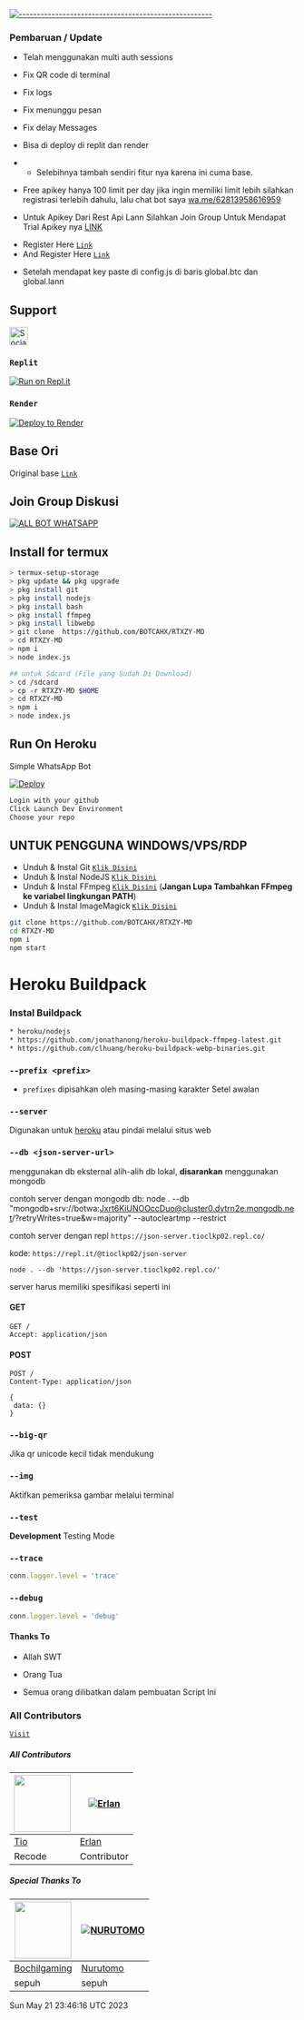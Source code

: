 [![-----------------------------------------------------](https://raw.githubusercontent.com/andreasbm/readme/master/assets/lines/colored.png)](#table-of-contents)



### Pembaruan / Update
- Telah menggunakan multi auth sessions 
- Fix QR code di terminal
- Fix logs 
- Fix menunggu pesan
- Fix delay Messages
- Bisa di deploy di replit dan render
- -  Selebihnya tambah sendiri fitur nya karena ini cuma base.

- Free apikey hanya 100 limit per day jika ingin memiliki limit lebih silahkan registrasi terlebih dahulu, lalu chat bot saya [wa.me/62813958616959](http://wa.me/62813958616959?text=.claimtrial )
- Untuk Apikey Dari Rest Api Lann Silahkan Join Group Untuk Mendapat Trial Apikey nya
[LINK](https://chat.whatsapp.com/InL8Xpf1thN7AK45ZCI060)

+ Register Here [`Link`](https://api.botcahx.live)
+ And Register Here [`Link`](https://api.betabotz.me)

- Setelah mendapat key paste di config.js di baris global.btc dan global.lann

## Support

<a href="https://sociabuzz.com/tioclkp02" target="_blank"><img src="https://img.shields.io/badge/Buy_Me_A_Coffee-FFDD00?style=for-the-badge&logo=buy-me-a-coffee&logoColor=black" height="32px" alt="Sociabuzz"></a>

### `Replit`

[![Run on Repl.it](https://repl.it/badge/github/BOTCAHX/RTXZY-MD)](https://repl.it/github/BOTCAHX/RTXZY-MD) 

  

### `Render`

[![Deploy to Render](https://render.com/images/deploy-to-render-button.svg)](https://dashboard.render.com/blueprint/new?repo=https%3A%2F%2Fgithub.com%2FBOTCAHX%2FRTXZY-MD)



## Base Ori
Original base [`Link`](https://github.com/HelgaIlham/ZukaBet)


## Join Group Diskusi

[![ALL BOT WHATSAPP](https://img.shields.io/badge/WhatsApp%20Group-25D366?style=for-the-badge&logo=whatsapp&logoColor=red)](https://chat.whatsapp.com/Ln2vHjRrRayAbzalRMB56r)

## Install for termux

```bash
> termux-setup-storage
> pkg update && pkg upgrade
> pkg install git
> pkg install nodejs
> pkg install bash
> pkg install ffmpeg
> pkg install libwebp
> git clone  https://github.com/BOTCAHX/RTXZY-MD
> cd RTXZY-MD
> npm i
> node index.js

## untuk Sdcard (File yang Sudah Di Download)
> cd /sdcard
> cp -r RTXZY-MD $HOME
> cd RTXZY-MD
> npm i
> node index.js
```

## Run On Heroku

Simple WhatsApp Bot

[![Deploy](https://www.herokucdn.com/deploy/button.svg)](https://heroku.com/deploy?template=https://github.com/BOTCAHX/RTXZY-MD)

```bash
Login with your github
Click Launch Dev Environment
Choose your repo
```
## UNTUK PENGGUNA WINDOWS/VPS/RDP

* Unduh & Instal Git [`Klik Disini`](https://git-scm.com/downloads)
* Unduh & Instal NodeJS [`Klik Disini`](https://nodejs.org/en/download)
* Unduh & Instal FFmpeg [`Klik Disini`](https://ffmpeg.org/download.html) (**Jangan Lupa Tambahkan FFmpeg ke variabel lingkungan PATH**)
* Unduh & Instal ImageMagick [`Klik Disini`](https://imagemagick.org/script/download.php)

```bash
git clone https://github.com/BOTCAHX/RTXZY-MD
cd RTXZY-MD
npm i
npm start
```
# Heroku Buildpack
### Instal Buildpack
```bash
* heroku/nodejs
* https://github.com/jonathanong/heroku-buildpack-ffmpeg-latest.git
* https://github.com/clhuang/heroku-buildpack-webp-binaries.git
```


### `--prefix <prefix>`

* `prefixes` dipisahkan oleh masing-masing karakter
Setel awalan

### `--server`

Digunakan untuk [heroku](https://heroku.com/) atau pindai melalui situs web

### `--db <json-server-url>`

menggunakan db eksternal alih-alih db lokal, **disarankan** menggunakan mongodb

contoh server dengan mongodb db: node . --db "mongodb+srv://botwa:Jxrt6KiUNOOccDuo@cluster0.dytrn2e.mongodb.net/?retryWrites=true&w=majority" --autocleartmp --restrict

contoh server dengan repl `https://json-server.tioclkp02.repl.co/`

kode: `https://repl.it/@tioclkp02/json-server`

`node . --db 'https://json-server.tioclkp02.repl.co/'`

server harus memiliki spesifikasi seperti ini

#### GET

```http
GET /
Accept: application/json
```

#### POST

```http
POST /
Content-Type: application/json

{
 data: {}
}
```

### `--big-qr`

Jika qr unicode kecil tidak mendukung

### `--img`

Aktifkan pemeriksa gambar melalui terminal

### `--test`

**Development** Testing Mode

### `--trace`

```js
conn.logger.level = 'trace'
```

### `--debug`

```js
conn.logger.level = 'debug'
```
#### Thanks To 
- Allah SWT 

- Orang Tua



- Semua orang dilibatkan dalam pembuatan Script Ini





### All Contributors

[`Visit`](https://github.com/BOTCAHX/RTXZY-MD/graphs/contributors)


 
##### All Contributors
<a href="https://github.com/BOTCAHX"><img src="https://github.com/BOTCAHX.png?size=100" width="100" height="100"></a> | [![Erlan](https://github.com/ERLANRAHMAT.png?size=100)](https://github.com/ERLANRAHMAT) 
---|---
[Tio](https://github.com/BOTCAHX)  | [Erlan](https://github/ERLANRAHMAT)
Recode | Contributor |

##### Special Thanks To
<!--[![Nurutomo](https://github.com/Nurutomo.png?size=100)](https://github.com/Nurutomo)
[![BochilGaming](https://github.com/BochilGaming.png?size=100)](https://github.com/BochilGaming)
[![adiwajshing/Baileys](https://github.com/adiwajshing.png?size=100)](https://github.com/adiwajshing)-->
<a href="https://github.com/BochilGaming"><img src="https://github.com/BochilGaming.png?size=100" width="100" height="100"></a> | [![NURUTOMO](https://github.com/Nurutomo.png?size=100)](https://github.com/Nurutomo) 
---|---
[Bochilgaming](https://github.com/BochilGaming)  | [Nurutomo](https://github.com/Nurutomo)
sepuh | sepuh |
Sun May 21 23:46:16 UTC 2023
